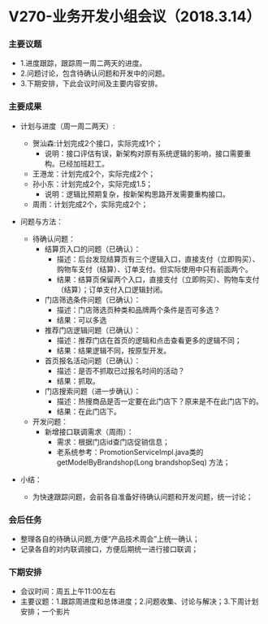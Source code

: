 # V270-业务开发小组会议（2018.3.14）

### 主要议题

* 1.进度跟踪，跟踪周一周二两天的进度。
* 2.问题讨论，包含待确认问题和开发中的问题。
* 3.下期安排，下此会议时间及主要内容安排。

### 主要成果

* 计划与进度（周一周二两天）:
	* 贺汕森:计划完成2个接口，实际完成1个；
		* 说明：接口评估有误，新架构对原有系统逻辑的影响，接口需要重构。已经加班赶工。
	* 王港龙：计划完成2个，实际完成2个；
	* 孙小东：计划完成2个，实际完成1.5；
		* 说明：逻辑比预期复杂，按新架构思路开发需要重构接口。
	* 周雨：计划完成2个，实际完成2个；
* 问题与方法：
	* 待确认问题：
		* 结算页入口的问题（已确认）：
			* 描述：后台发现结算页有三个逻辑入口，直接支付（立即购买）、购物车支付（结算）、订单支付。但实际使用中只有前面两个。
			* 结果：结算页保留两个入口，直接支付（立即购买）、购物车支付（结算）；订单支付入口逻辑封闭。
		* 门店筛选条件问题（已确认）：
			* 描述：门店筛选页种类和品牌两个条件是否可多选？
			* 结果：可以多选
		* 推荐门店逻辑问题（已确认）：
			* 描述：推荐门店在首页的逻辑和点击查看更多的逻辑不同；
			* 结果：结果逻辑不同，按原型开发。
		* 首页报名活动问题（已确认）：
			* 描述：是否不抓取已过报名时间的活动？
			* 结果：抓取。
		* 门店搜索问题（进一步确认）：
			* 描述：热搜商品是否一定要在此门店下？原来是不在此门店下的。
			* 结果：在此门店下。 
	* 开发问题：
		* 新增接口联调需求（周雨）：
			* 需求：根据门店id查门店促销信息；
			* 老系统参考：PromotionServiceImpl.java类的getModelByBrandshop(Long brandshopSeq) 方法；

* 小结：
	* 为快速跟踪问题，会前各自准备好待确认问题和开发问题，统一讨论；	

### 会后任务

* 整理各自的待确认问题,方便“产品技术周会”上统一确认；
* 记录各自的对内联调接口，方便后期统一进行接口联调；

### 下期安排

* 会议时间：周五上午11:00左右
* 主要议题：1.跟踪周进度和总体进度；2.问题收集、讨论与解决；3.下周计划安排；一个影片